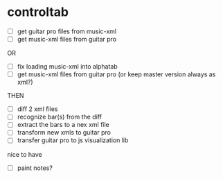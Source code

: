 # controltab

- [ ] get guitar pro files from music-xml
- [ ] get music-xml files from guitar pro

OR

- [ ] fix loading music-xml into alphatab
- [ ] get music-xml files from guitar pro (or keep master version always as xml?)

THEN

- [ ] diff 2 xml files
- [ ] recognize bar(s) from the diff
- [ ] extract the bars to a nex xml file
- [ ] transform new xmls to guitar pro
- [ ] transfer guitar pro to js visualization lib

nice to have
- [ ] paint notes?